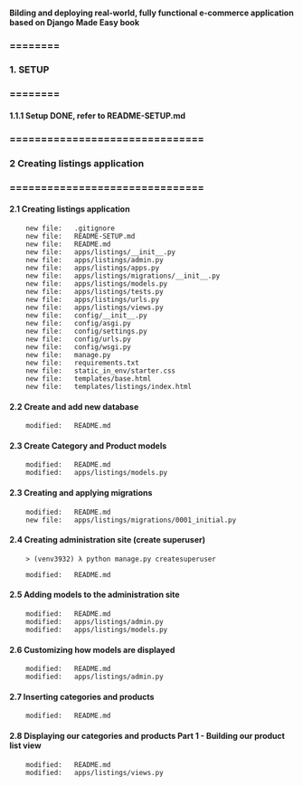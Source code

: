 #### Bilding and deploying real-world, fully functional e-commerce application based on Django Made Easy book


### ========
### 1. SETUP
### ========


#### 1.1.1 Setup DONE, refer to README-SETUP.md


### ===============================
### 2 Creating listings application
### ===============================


#### 2.1 Creating listings application

        new file:   .gitignore
        new file:   README-SETUP.md
        new file:   README.md
        new file:   apps/listings/__init__.py
        new file:   apps/listings/admin.py
        new file:   apps/listings/apps.py
        new file:   apps/listings/migrations/__init__.py
        new file:   apps/listings/models.py
        new file:   apps/listings/tests.py
        new file:   apps/listings/urls.py
        new file:   apps/listings/views.py
        new file:   config/__init__.py
        new file:   config/asgi.py
        new file:   config/settings.py
        new file:   config/urls.py
        new file:   config/wsgi.py
        new file:   manage.py
        new file:   requirements.txt
        new file:   static_in_env/starter.css
        new file:   templates/base.html
        new file:   templates/listings/index.html


#### 2.2 Create and add new database

        modified:   README.md


#### 2.3 Create Category and Product models

        modified:   README.md
        modified:   apps/listings/models.py


#### 2.3 Creating and applying migrations

        modified:   README.md
        new file:   apps/listings/migrations/0001_initial.py


#### 2.4 Creating administration site (create superuser)

        > (venv3932) λ python manage.py createsuperuser

        modified:   README.md


#### 2.5 Adding models to the administration site

        modified:   README.md
        modified:   apps/listings/admin.py
        modified:   apps/listings/models.py


#### 2.6 Customizing how models are displayed

        modified:   README.md
        modified:   apps/listings/admin.py


#### 2.7 Inserting categories and products

        modified:   README.md


#### 2.8 Displaying our categories and products Part 1 - Building our product list view

        modified:   README.md
        modified:   apps/listings/views.py